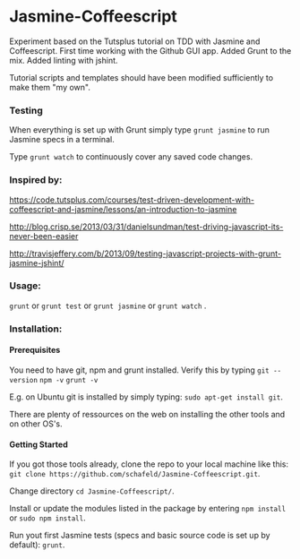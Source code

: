 Jasmine-Coffeescript
====================

Experiment based on the Tutsplus tutorial on TDD with Jasmine and Coffeescript. First time working with the Github GUI app. Added Grunt to the mix. Added linting with jshint.

Tutorial scripts and templates should have been modified sufficiently to make them "my own".


### Testing
When everything is set up with Grunt simply type 
    `grunt jasmine` 
to run Jasmine specs in a terminal. 

Type 
    `grunt watch` 
to continuously cover any saved code changes.


### Inspired by:

https://code.tutsplus.com/courses/test-driven-development-with-coffeescript-and-jasmine/lessons/an-introduction-to-jasmine

http://blog.crisp.se/2013/03/31/danielsundman/test-driving-javascript-its-never-been-easier

http://travisjeffery.com/b/2013/09/testing-javascript-projects-with-grunt-jasmine-jshint/

### Usage:
`grunt` 
 or
`grunt test` 
 or
`grunt jasmine`
 or 
`grunt watch` .

### Installation:
#### Prerequisites
You need to have git, npm and grunt installed.
Verify this by typing
`git --version` 
`npm -v` 
`grunt -v` 

E.g. on Ubuntu git is installed by simply typing: 
`sudo apt-get install git`.

There are plenty of ressources on the web on installing the other tools and on other OS's.

#### Getting Started
If you got those tools already, 
clone the repo to your local machine like this: 
`git clone https://github.com/schafeld/Jasmine-Coffeescript.git`.

Change directory 
`cd Jasmine-Coffeescript/`. 

Install or update the modules listed in the package by entering 
`npm install` or `sudo npm install`. 

Run yout first Jasmine tests (specs and basic source code is set up by default): 
`grunt`.
